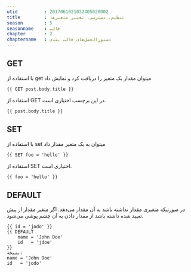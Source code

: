 ```yaml
---
utid          : 2017061021032405020002
title         : تنظیم، دسترسی، تغییر متغیرها
season        : 5
seasonname    : قالب
chapter       : 2
chaptername   : دستورالعمل‌های قالب بندی
---
```



<h2>GET</h2>

<p>با استفاده از get میتوان مقدار یک متغیر را دریافت کرد و نمایش داد</p>

<pre><code>{{ GET post.body.title }}
</code></pre>

<p>استفاده از GET در این برچسب اختیاری است.</p>

<pre><code>{{ post.body.title }}
</code></pre>

<h2>SET</h2>

<p>با استفاده از set میتوان به یک متغیر مقدار داد</p>

<pre><code>{{ SET foo = 'hello' }}
</code></pre>

<p>استفاده از SET اختیاری است.</p>

<pre><code>{{ foo = 'hello' }}
</code></pre>

<h2>DEFAULT</h2>

<p>در صورتیکه متغیری مقدار نداشته باشد به آن مقدار می‌دهد. اگر متغیر مقدار از پیش تعیید شده داشته باشد از مقدار دادن به آن چشم پوشی می‌شود.</p>

<pre><code>{{ id = 'jodo' }}
{{ DEFAULT
    name = 'John Doe'
    id   = 'jdoe'
}}
نتیجه:
name = 'John Doe'
id   = 'jodo'
</code></pre>


